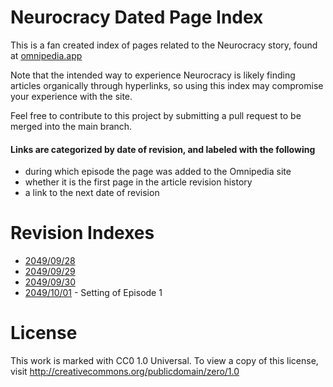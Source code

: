 # Neurocracy Dated Page Index
This is a fan created index of pages related to the Neurocracy story, found at [omnipedia.app](http://omnipedia.app "omnipedia.app")

Note that the intended way to experience Neurocracy is likely finding articles organically through hyperlinks, so using this index may compromise your experience with the site.

Feel free to contribute to this project by submitting a pull request to be merged into the main branch.

#### Links are categorized by date of revision, and labeled with the following
- during which episode the page was added to the Omnipedia site
- whether it is the first page in the article revision history
- a link to the next date of revision

# Revision Indexes

- [2049/09/28](indexes/20490928.md "2049/09/28")
- [2049/09/29](indexes/20490929.md "2049/09/29")
- [2049/09/30](indexes/20490930.md "2049/09/30")
- [2049/10/01](indexes/20491001.md "2049/10/01") - Setting of Episode 1

# License
This work is marked with CC0 1.0 Universal. To view a copy of this license, visit http://creativecommons.org/publicdomain/zero/1.0
